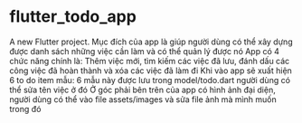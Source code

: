 # flutter_todo_app

A new Flutter project.
Mục đích của app là giúp người dùng có thể xây dựng được danh sách những việc cần làm và có thể quản lý được nó
App có 4 chức năng chính là: Thêm việc mới, tìm kiếm các việc đã lưu, đánh dấu các công việc đã hoàn thành và xóa các việc đã làm đi 
Khi vào app sẽ xuất hiện 6 to do item mẫu: 6 mẫu này được lưu trong model/todo.dart người dùng có thể sửa tên việc ở đó 
Ở góc phải bên trên của app có hình ảnh đại diện, người dùng có thể vào file assets/images và sửa file ảnh mà mình muốn trong đó 
